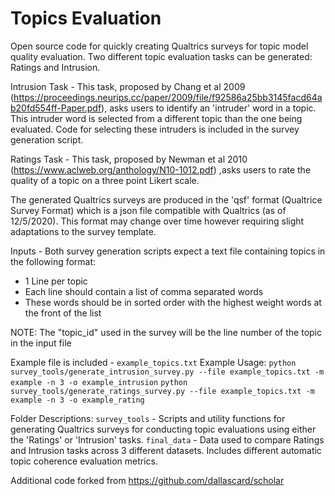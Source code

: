 # Topics Evaluation

Open source code for quickly creating Qualtrics surveys for topic model quality evaluation. Two different topic evaluation tasks can be generated: Ratings and Intrusion.

Intrusion Task - This task, proposed by Chang et al 2009 (https://proceedings.neurips.cc/paper/2009/file/f92586a25bb3145facd64ab20fd554ff-Paper.pdf), asks users to identify an 'intruder' word in a topic. This intruder word is selected from a different topic than the one being evaluated. Code for selecting these intruders is included in the survey generation script.

Ratings Task - This task, proposed by Newman et al 2010 (https://www.aclweb.org/anthology/N10-1012.pdf) ,asks users to rate the quality of a topic on a three point Likert scale.

The generated Qualtrics surveys are produced in the 'qsf' format (Qualtrice Survey Format) which is a json file compatible with Qualtrics (as of 12/5/2020). This format may change over time however requiring slight adaptations to the survey template.

Inputs - Both survey generation scripts expect a text file containing topics in the following format:
- 1 Line per topic
- Each line should contain a list of comma separated words
- These words should be in sorted order with the highest weight words at the front of the list

NOTE: The "topic_id" used in the survey will be the line number of the topic in the input file

Example file is included - `example_topics.txt`
Example Usage:
`python survey_tools/generate_intrusion_survey.py --file example_topics.txt -m example -n 3 -o example_intrusion`
`python survey_tools/generate_ratings_survey.py --file example_topics.txt -m example -n 3 -o example_rating`

Folder Descriptions:
`survey_tools` - Scripts and utility functions for generating Qualtrics surveys for conducting topic evaluations using either the 'Ratings' or 'Intrusion' tasks.
`final_data` - Data used to compare Ratings and Intrusion tasks across 3 different datasets. Includes different automatic topic coherence evaluation metrics.


Additional code forked from https://github.com/dallascard/scholar


